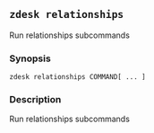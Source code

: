 ## `zdesk relationships`

Run relationships subcommands

### Synopsis

    zdesk relationships COMMAND[ ... ]

### Description

Run relationships subcommands


